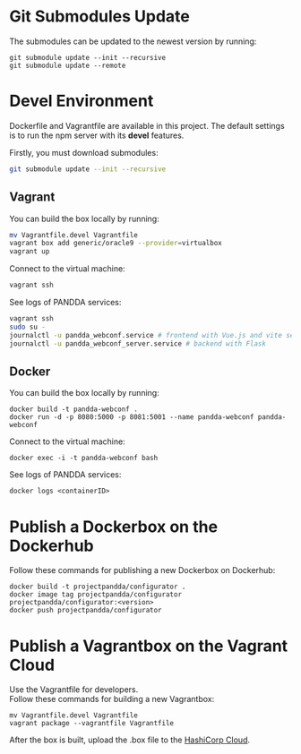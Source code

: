 # Git Submodules Update

The submodules can be updated to the newest version by running:
```
git submodule update --init --recursive
git submodule update --remote
```

# Devel Environment

Dockerfile and Vagrantfile are available in this project. The default settings is to run the npm server with its **devel** features.

Firstly, you must download submodules:
```bash
git submodule update --init --recursive
```

## Vagrant

You can build the box locally by running:
```bash
mv Vagrantfile.devel Vagrantfile
vagrant box add generic/oracle9 --provider=virtualbox
vagrant up
```

Connect to the virtual machine:
```bash
vagrant ssh
```

See logs of PANDDA services:
```bash
vagrant ssh
sudo su -
journalctl -u pandda_webconf.service # frontend with Vue.js and vite server
journalctl -u pandda_webconf_server.service # backend with Flask
```

## Docker
You can build the box locally by running:
```
docker build -t pandda-webconf .
docker run -d -p 8080:5000 -p 8081:5001 --name pandda-webconf pandda-webconf
```

Connect to the virtual machine:
```
docker exec -i -t pandda-webconf bash
```

See logs of PANDDA services:
```
docker logs <containerID>
```

# Publish a Dockerbox on the Dockerhub

Follow these commands for publishing a new Dockerbox on Dockerhub:
```
docker build -t projectpandda/configurator .
docker image tag projectpandda/configurator projectpandda/configurator:<version>
docker push projectpandda/configurator
```

# Publish a Vagrantbox on the Vagrant Cloud

Use the Vagrantfile for developers.
<br />
Follow these commands for building a new Vagrantbox:
```
mv Vagrantfile.devel Vagrantfile
vagrant package --vagrantfile Vagrantfile
```
After the box is built, upload the .box file to the [HashiCorp Cloud](https://portal.cloud.hashicorp.com/).
